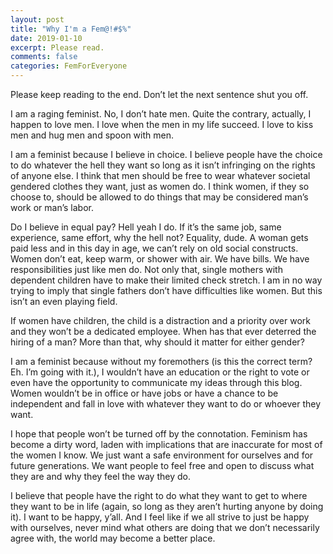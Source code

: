 ```yaml
---
layout: post
title: "Why I'm a Fem@!#$%"
date: 2019-01-10
excerpt: Please read.
comments: false
categories: FemForEveryone
---
```

Please keep reading to the end. Don’t let the next sentence shut you off.

I am a raging feminist. No, I don’t hate men. Quite the contrary, actually, I happen to love men. I love when the men in my life succeed. I love to kiss men and hug men and spoon with men.

I am a feminist because I believe in choice. I believe people have the choice to do whatever the hell they want so long as it isn’t infringing on the rights of anyone else. I think that men should be free to wear whatever societal gendered clothes they want, just as women do. I think women, if they so choose to, should be allowed to do things that may be considered man’s work or man’s labor.

Do I believe in equal pay? Hell yeah I do. If it’s the same job, same experience, same effort, why the hell not? Equality, dude. A woman gets paid less and in this day in age, we can’t rely on old social constructs. Women don’t eat, keep warm, or shower with air. We have bills. We have responsibilities just like men do. Not only that, single mothers with dependent children have to make their limited check stretch. I am in no way trying to imply that single fathers don’t have difficulties like women. But this isn’t an even playing field.

If women have children, the child is a distraction and a priority over work and they won’t be a dedicated employee. When has that ever deterred the hiring of a man? More than that, why should it matter for either gender?

I am a feminist because without my foremothers (is this the correct term? Eh. I’m going with it.), I wouldn’t have an education or the right to vote or even have the opportunity to communicate my ideas through this blog. Women wouldn’t be in office or have jobs or have a chance to be independent and fall in love with whatever they want to do or whoever they want.

I hope that people won’t be turned off by the connotation. Feminism has become a dirty word, laden with implications that are inaccurate for most of the women I know. We just want a safe environment for ourselves and for future generations. We want people to feel free and open to discuss what they are and why they feel the way they do.  

I believe that people have the right to do what they want to get to where they want to be in life (again, so long as they aren’t hurting anyone by doing it). I want to be happy, y’all. And I feel like if we all strive to just be happy with ourselves, never mind what others are doing that we don’t necessarily agree with, the world may become a better place.  
